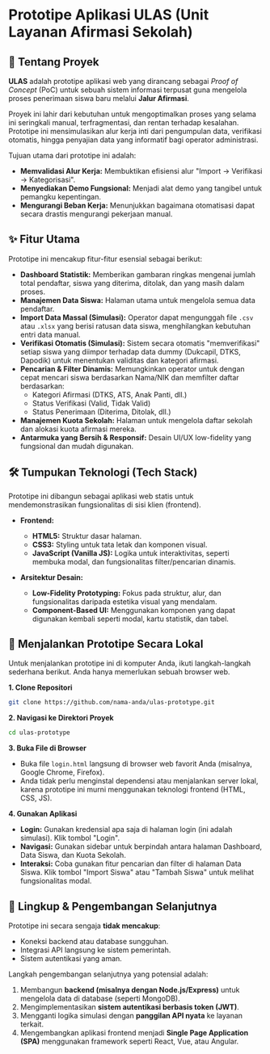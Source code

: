 # Prototipe Aplikasi ULAS (Unit Layanan Afirmasi Sekolah)

## 📂 Tentang Proyek

**ULAS** adalah prototipe aplikasi web yang dirancang sebagai _Proof of Concept_ (PoC) untuk sebuah sistem informasi terpusat guna mengelola proses penerimaan siswa baru melalui **Jalur Afirmasi**.

Proyek ini lahir dari kebutuhan untuk mengoptimalkan proses yang selama ini seringkali manual, terfragmentasi, dan rentan terhadap kesalahan. Prototipe ini mensimulasikan alur kerja inti dari pengumpulan data, verifikasi otomatis, hingga penyajian data yang informatif bagi operator administrasi.

Tujuan utama dari prototipe ini adalah:

- **Memvalidasi Alur Kerja:** Membuktikan efisiensi alur "Import -> Verifikasi -> Kategorisasi".
- **Menyediakan Demo Fungsional:** Menjadi alat demo yang tangibel untuk pemangku kepentingan.
- **Mengurangi Beban Kerja:** Menunjukkan bagaimana otomatisasi dapat secara drastis mengurangi pekerjaan manual.

## ✨ Fitur Utama

Prototipe ini mencakup fitur-fitur esensial sebagai berikut:

- **Dashboard Statistik:** Memberikan gambaran ringkas mengenai jumlah total pendaftar, siswa yang diterima, ditolak, dan yang masih dalam proses.
- **Manajemen Data Siswa:** Halaman utama untuk mengelola semua data pendaftar.
- **Import Data Massal (Simulasi):** Operator dapat mengunggah file `.csv` atau `.xlsx` yang berisi ratusan data siswa, menghilangkan kebutuhan entri data manual.
- **Verifikasi Otomatis (Simulasi):** Sistem secara otomatis "memverifikasi" setiap siswa yang diimpor terhadap data dummy (Dukcapil, DTKS, Dapodik) untuk menentukan validitas dan kategori afirmasi.
- **Pencarian & Filter Dinamis:** Memungkinkan operator untuk dengan cepat mencari siswa berdasarkan Nama/NIK dan memfilter daftar berdasarkan:
  - Kategori Afirmasi (DTKS, ATS, Anak Panti, dll.)
  - Status Verifikasi (Valid, Tidak Valid)
  - Status Penerimaan (Diterima, Ditolak, dll.)
- **Manajemen Kuota Sekolah:** Halaman untuk mengelola daftar sekolah dan alokasi kuota afirmasi mereka.
- **Antarmuka yang Bersih & Responsif:** Desain UI/UX low-fidelity yang fungsional dan mudah digunakan.

## 🛠️ Tumpukan Teknologi (Tech Stack)

Prototipe ini dibangun sebagai aplikasi web statis untuk mendemonstrasikan fungsionalitas di sisi klien (frontend).

- **Frontend:**

  - **HTML5:** Struktur dasar halaman.
  - **CSS3:** Styling untuk tata letak dan komponen visual.
  - **JavaScript (Vanilla JS):** Logika untuk interaktivitas, seperti membuka modal, dan fungsionalitas filter/pencarian dinamis.

- **Arsitektur Desain:**
  - **Low-Fidelity Prototyping:** Fokus pada struktur, alur, dan fungsionalitas daripada estetika visual yang mendalam.
  - **Component-Based UI:** Menggunakan komponen yang dapat digunakan kembali seperti modal, kartu statistik, dan tabel.

## 🚀 Menjalankan Prototipe Secara Lokal

Untuk menjalankan prototipe ini di komputer Anda, ikuti langkah-langkah sederhana berikut. Anda hanya memerlukan sebuah browser web.

**1. Clone Repositori**

```bash
git clone https://github.com/nama-anda/ulas-prototype.git
```

**2. Navigasi ke Direktori Proyek**

```bash
cd ulas-prototype
```

**3. Buka File di Browser**

- Buka file `login.html` langsung di browser web favorit Anda (misalnya, Google Chrome, Firefox).
- Anda tidak perlu menginstal dependensi atau menjalankan server lokal, karena prototipe ini murni menggunakan teknologi frontend (HTML, CSS, JS).

**4. Gunakan Aplikasi**

- **Login:** Gunakan kredensial apa saja di halaman login (ini adalah simulasi). Klik tombol "Login".
- **Navigasi:** Gunakan sidebar untuk berpindah antara halaman Dashboard, Data Siswa, dan Kuota Sekolah.
- **Interaksi:** Coba gunakan fitur pencarian dan filter di halaman Data Siswa. Klik tombol "Import Siswa" atau "Tambah Siswa" untuk melihat fungsionalitas modal.

## 🎯 Lingkup & Pengembangan Selanjutnya

Prototipe ini secara sengaja **tidak mencakup**:

- Koneksi backend atau database sungguhan.
- Integrasi API langsung ke sistem pemerintah.
- Sistem autentikasi yang aman.

Langkah pengembangan selanjutnya yang potensial adalah:

1.  Membangun **backend (misalnya dengan Node.js/Express)** untuk mengelola data di database (seperti MongoDB).
2.  Mengimplementasikan **sistem autentikasi berbasis token (JWT)**.
3.  Mengganti logika simulasi dengan **panggilan API nyata** ke layanan terkait.
4.  Mengembangkan aplikasi frontend menjadi **Single Page Application (SPA)** menggunakan framework seperti React, Vue, atau Angular.
